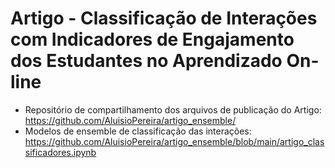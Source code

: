 # Artigo - Classificação de Interações com Indicadores de Engajamento dos Estudantes no Aprendizado On-line
- Repositório de compartilhamento dos arquivos de publicação do Artigo: https://github.com/AluisioPereira/artigo_ensemble/
- Modelos de ensemble de classificação das interações: https://github.com/AluisioPereira/artigo_ensemble/blob/main/artigo_classificadores.ipynb
